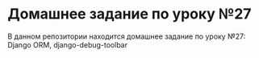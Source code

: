 # Домашнее задание по уроку №27

В данном репозитории находится домашнее задание по уроку №27: Django ORM, django-debug-toolbar

